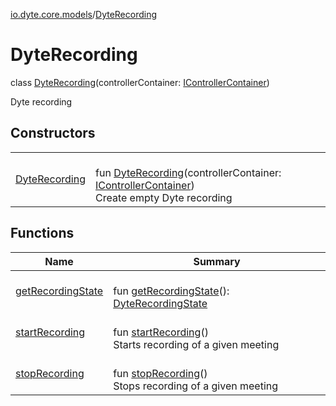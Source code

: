 [io.dyte.core.models](../index.md)/[DyteRecording](index.md)

# DyteRecording


class [DyteRecording](index.md)(controllerContainer: [IControllerContainer](../../com.dyte.mobilecorekmm.controllers/-i-controller-container/index.md))

Dyte recording

## Constructors

| | |
|---|---|
| [DyteRecording](-dyte-recording.md) | <br/>fun [DyteRecording](-dyte-recording.md)(controllerContainer: [IControllerContainer](../../com.dyte.mobilecorekmm.controllers/-i-controller-container/index.md))<br/>Create empty Dyte recording |

## Functions

| Name | Summary |
|---|---|
| [getRecordingState](get-recording-state.md) | <br/>fun [getRecordingState](get-recording-state.md)(): [DyteRecordingState](../../com.dyte.mobilecorekmm.controllers/-dyte-recording-state/index.md) |
| [startRecording](start-recording.md) | <br/>fun [startRecording](start-recording.md)()<br/>Starts recording of a given meeting |
| [stopRecording](stop-recording.md) | <br/>fun [stopRecording](stop-recording.md)()<br/>Stops recording of a given meeting |

